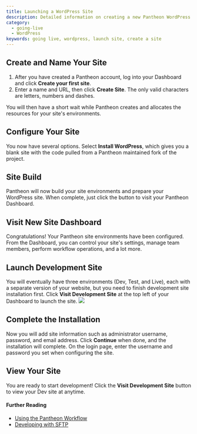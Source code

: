 ```yaml
---
title: Launching a WordPress Site
description: Detailed information on creating a new Pantheon WordPress site.  
category:
  - going-live
  - WordPress
keywords: going live, wordpress, launch site, create a site
---
```

## Create and Name Your Site

1. After you have created a Pantheon account, log into your Dashboard and click **Create your first site**.
2. Enter a name and URL, then click **Create Site**. The only valid characters are letters, numbers and dashes.

  You will then have a short wait while Pantheon creates and allocates the resources for your site's environments.

<!-- #2 -->
## Configure Your Site

You now have several options. Select **Install WordPress**, which gives you a blank site with the code pulled from a Pantheon maintained fork of the project.

<!-- #3 -->
## Site Build

Pantheon will now build your site environments and prepare your WordPress site. When complete, just click the button to visit your Pantheon Dashboard.

<!-- #4 -->
## Visit New Site Dashboard

Congratulations! Your Pantheon site environments have been configured. From the Dashboard, you can control your site's settings, manage team members, perform workflow operations, and a lot more.

<!-- #5 -->
## Launch Development Site

You will eventually have three environments (Dev, Test, and Live), each with a separate version of your website, but you need to finish development site installation first. Click **Visit Development Site** at the top left of your Dashboard to launch the site.
![](/source/docs/assets/images/desk_images/248569.png)

<!-- #6 -->
## Complete the Installation

Now you will add site information such as administrator username, password, and email address. Click **Continue** when done, and the installation will complete. On the login page, enter the username and password you set when configuring the site.

<!-- #7 -->
## View Your Site

You are ready to start development! Click the **Visit Development Site** button to view your Dev site at anytime.


#### Further Reading  

- [Using the Pantheon Workflow](/docs/articles/sites/code/using-the-pantheon-workflow)
- [Developing with SFTP](/docs/articles/sites/code/developing-directly-with-sftp-mode)
